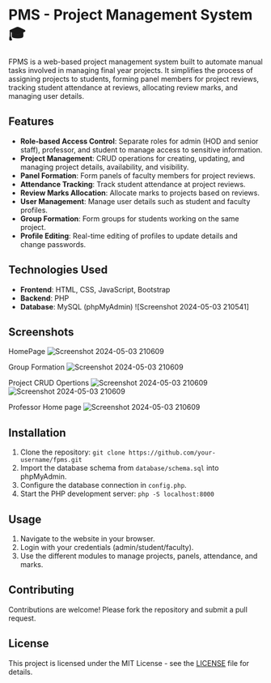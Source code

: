 # PMS - Project Management System 🎓

FPMS is a web-based project management system built to automate manual tasks involved in managing final year projects. It simplifies the process of assigning projects to students, forming panel members for project reviews, tracking student attendance at reviews, allocating review marks, and managing user details.

## Features

- **Role-based Access Control**: Separate roles for admin (HOD and senior staff), professor, and student to manage access to sensitive information.
- **Project Management**: CRUD operations for creating, updating, and managing project details, availability, and visibility.
- **Panel Formation**: Form panels of faculty members for project reviews.
- **Attendance Tracking**: Track student attendance at project reviews.
- **Review Marks Allocation**: Allocate marks to projects based on reviews.
- **User Management**: Manage user details such as student and faculty profiles.
- **Group Formation**: Form groups for students working on the same project.
- **Profile Editing**: Real-time editing of profiles to update details and change passwords.

## Technologies Used

- **Frontend**: HTML, CSS, JavaScript, Bootstrap
- **Backend**: PHP
- **Database**: MySQL (phpMyAdmin)
![Screenshot 2024-05-03 210541]

## Screenshots

HomePage 
![Screenshot 2024-05-03 210609](https://github.com/Syed1012/FPMS/assets/84576013/ac9a32f0-60d1-439b-b28f-505c8ed7544e)

Group Formation 
![Screenshot 2024-05-03 210609](https://github.com/Syed1012/FPMS/assets/84576013/6e536513-7fa6-4e9b-8065-8c3938d11ed1)

Project CRUD Opertions
![Screenshot 2024-05-03 210609](https://github.com/Syed1012/FPMS/assets/84576013/08564937-35ad-4517-a795-e02f6e4359b7)
![Screenshot 2024-05-03 210609](https://github.com/Syed1012/FPMS/assets/84576013/7229a9d4-e349-4a2b-b321-aad0bd1348ae)

Professor Home page
![Screenshot 2024-05-03 210609](https://github.com/Syed1012/FPMS/assets/84576013/737c5710-1ef8-4239-81e8-eed6cd630e29)

## Installation

1. Clone the repository: `git clone https://github.com/your-username/fpms.git`
2. Import the database schema from `database/schema.sql` into phpMyAdmin.
3. Configure the database connection in `config.php`.
4. Start the PHP development server: `php -S localhost:8000`

## Usage

1. Navigate to the website in your browser.
2. Login with your credentials (admin/student/faculty).
3. Use the different modules to manage projects, panels, attendance, and marks.

## Contributing

Contributions are welcome! Please fork the repository and submit a pull request.

## License

This project is licensed under the MIT License - see the [LICENSE](LICENSE) file for details.
